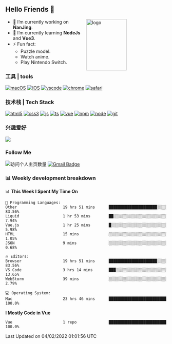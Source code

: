 ## Hello Friends 👋

<img src="https://github-readme-stats.vercel.app/api?username=Eugeniocode&show_icons=true&theme=vue" alt="logo" height="160" align="right" width="50%" />

- 🔭 I’m currently working on **NanJing**.
- 🌱 I’m currently learning **NodeJs** and **Vue3**.
- ⚡ Fun fact: 
  - Puzzle model.
  - Watch anime.
  - Play Nintendo Switch.



### 工具 | tools

[![macOS](https://img.shields.io/badge/PC-Macbookpro-success?style=flat-square&logo=apple&logoColor=ffffff)]()
[![IOS](https://img.shields.io/badge/MOBILE-iPhone-ff69b4?style=flat-square&logo=apple&logoColor=ffffff)]()
[![vscode](https://img.shields.io/badge/IED-Visual%20Studio%20Code-blue?style=flat-square&logo=visualstudiocode&logoColor=ffffff)]()
[![chrome](https://img.shields.io/badge/BROWSER-Chrome-orange?style=flat-square&logo=googlechrome&logoColor=ffffff)]()
[![safari](https://img.shields.io/badge/BROWSER-Safari-yellow?style=flat-square&logo=safari&logoColor=ffffff)]()

### 技术栈 | Tech Stack
[![html5](https://img.shields.io/badge/-HTML5-F16528?style=flat-square&logo=html5&logoColor=ffffff)]()
[![css3](https://img.shields.io/badge/-CSS3-3699D5?style=flat-square&logo=css3&logoColor=ffffff)]()
[![js](https://img.shields.io/badge/-Javascript-F0DA50?style=flat-square&logo=javascript&logoColor=ffffff)]()
[![ts](https://img.shields.io/badge/-Typescript-083061?style=flat-square&logo=typescript&logoColor=ffffff)]()
[![vue](https://img.shields.io/badge/-Vue.js-3DB784?style=flat-square&logo=vuedotjs&logoColor=ffffff)]()
[![npm](https://img.shields.io/badge/-NPM-CD3939?style=flat-square&logo=npm&logoColor=ffffff)]()
[![node](https://img.shields.io/badge/-Node.js-80BD00?style=flat-square&logo=nodedotjs&logoColor=ffffff)]()
[![git](https://img.shields.io/badge/-Git-F05133?style=flat-square&logo=git&logoColor=ffffff)]()

### 兴趣爱好

![](https://img.shields.io/badge/-Nintendo%20Switch-e60012?style=flat-square&logo=nintendo%20switch&logoColor=ffffff)

### Follow Me
![访问个人主页数量](https://komarev.com/ghpvc/?username=Eugeniocode&color=blue)
[![Gmail Badge](https://img.shields.io/badge/mail-eugeniocode@yeah.net-blue?style=flat&logo=Gmail&logoColor=white&link=mailto:eugeniocode@yeah.net)](mailto:eugeniocode@yeah.net)


### 📊 Weekly development breakdown
<!--START_SECTION:waka-->
📊 **This Week I Spent My Time On** 

```text
💬 Programming Languages: 
Other                    19 hrs 51 mins      █████████████████████░░░░   83.56% 
Liquid                   1 hr 53 mins        ██░░░░░░░░░░░░░░░░░░░░░░░   7.94% 
Vue.js                   1 hr 25 mins        █░░░░░░░░░░░░░░░░░░░░░░░░   5.98% 
HTML                     15 mins             ░░░░░░░░░░░░░░░░░░░░░░░░░   1.05% 
JSON                     9 mins              ░░░░░░░░░░░░░░░░░░░░░░░░░   0.68%

🔥 Editors: 
Browser                  19 hrs 51 mins      █████████████████████░░░░   83.56% 
VS Code                  3 hrs 14 mins       ███░░░░░░░░░░░░░░░░░░░░░░   13.65% 
WebStorm                 39 mins             ░░░░░░░░░░░░░░░░░░░░░░░░░   2.79%

💻 Operating System: 
Mac                      23 hrs 46 mins      █████████████████████████   100.0%

```

**I Mostly Code in Vue** 

```text
Vue                      1 repo              █████████████████████████   100.0%

```



 Last Updated on 04/02/2022 01:01:56 UTC
<!--END_SECTION:waka-->

